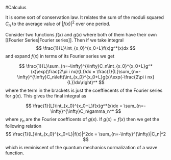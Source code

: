 #Calculus 

It is some sort of conservation law. It relates the sum of the moduli squared $C_n$ to the average value of $|f(x)|^2$ over one period.

Consider two functions $f(x)$ and $g(x)$ where both of them have their own [[Fourier Series|Fourier series]]. Then if we take integral
$$
\frac{1}{L}\int_{x_0}^{x_0+L}f(x)g^*(x)dx
$$
 and expand $f(x)$ in terms of its Fourier series we get
 
 $$
 \frac{1}{L}\sum_{n=-\infty}^{\infty}C_n\int_{x_0}^{x_0+L}g^*(x)\exp(\frac{2\pi i nx}{L})dx = \frac{1}{L}\sum_{n=-\infty}^{\infty}C_n\left(\int_{x_0}^{x_0+L}g(x)\exp(-\frac{2\pi i nx}{L})dx\right)^*
 $$
 where the term in the brackets is just the coeffiecents of the Fourier series for $g(x)$. This gives the final integral as
 
$$
\frac{1}{L}\int_{x_0}^{x_0+L}f(x)g^*(x)dx = \sum_{n=-\infty}^{\infty}C_n\gamma_n^*
$$
where $\gamma_n$ are the Fourier coefficents of $g(x)$. If $g(x) = f(x)$ then we get the following relation
$$
\frac{1}{L}\int_{x_0}^{x_0+L}|f(x)|^2dx = \sum_{n=-\infty}^{\infty}|C_n|^2
$$
which is reminiscent of the quantum mechanics normalization of a wave function.